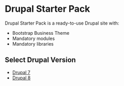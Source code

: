 # Drupal Starter Pack
Drupal Starter Pack is a ready-to-use Drupal site with:

- Bootstrap Business Theme
- Mandatory modules
- Mandatory libraries

## Select Drupal Version

- [Drupal 7](drupal7/README.md)  
- [Drupal 8](drupal8/README.md)
